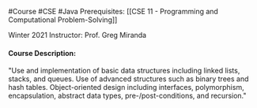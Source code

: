#Course #CSE #Java
Prerequisites: [[CSE 11 - Programming and Computational Problem-Solving]]

Winter 2021
Instructor: Prof. Greg Miranda

#### Course Description: 
"Use and implementation of basic data structures including linked lists, stacks, and queues. Use of advanced structures such as binary trees and hash tables. Object-oriented design including interfaces, polymorphism, encapsulation, abstract data types, pre-/post-conditions, and recursion."